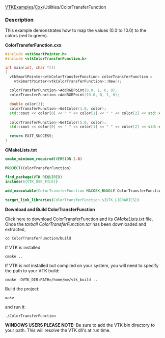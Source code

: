 [VTKExamples](/home/)/[Cxx](/Cxx)/Utilities/ColorTransferFunction

### Description
This example demonstrates how to map the values (0.0 to 10.0) to the colors (red to green).

**ColorTransferFunction.cxx**
```c++
#include <vtkSmartPointer.h>
#include <vtkColorTransferFunction.h>

int main(int, char *[])
{
  vtkSmartPointer<vtkColorTransferFunction> colorTransferFunction = 
    vtkSmartPointer<vtkColorTransferFunction>::New();
  
  colorTransferFunction->AddRGBPoint(0.0, 1, 0, 0);
  colorTransferFunction->AddRGBPoint(10.0, 0, 1, 0);
  
  double color[3];
  colorTransferFunction->GetColor(1.0, color);
  std::cout << color[0] << " " << color[1] << " " << color[2] << std::endl;
  
  colorTransferFunction->GetColor(5.0, color);
  std::cout << color[0] << " " << color[1] << " " << color[2] << std::endl;
  
  return EXIT_SUCCESS;
}
```
**CMakeLists.txt**
```cmake
cmake_minimum_required(VERSION 2.8)
 
PROJECT(ColorTransferFunction)
 
find_package(VTK REQUIRED)
include(${VTK_USE_FILE})
 
add_executable(ColorTransferFunction MACOSX_BUNDLE ColorTransferFunction.cxx)
 
target_link_libraries(ColorTransferFunction ${VTK_LIBRARIES})
```

**Download and Build ColorTransferFunction**

Click [here to download ColorTransferFunction](https://github.com/lorensen/VTKWikiExamplesTarballs/raw/master/ColorTransferFunction.tar) and its *CMakeLists.txt* file.
Once the *tarball ColorTransferFunction.tar* has been downloaded and extracted,
```
cd ColorTransferFunction/build 
```
If VTK is installed:
```
cmake ..
```
If VTK is not installed but compiled on your system, you will need to specify the path to your VTK build:
```
cmake -DVTK_DIR:PATH=/home/me/vtk_build ..
```
Build the project:
```
make
```
and run it:
```
./ColorTransferFunction
```
**WINDOWS USERS PLEASE NOTE:** Be sure to add the VTK bin directory to your path. This will resolve the VTK dll's at run time.

